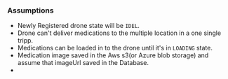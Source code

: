 ### Assumptions
- Newly Registered drone state will be `IDEL`.
- Drone can't deliver medications to the multiple location in a one single tripp.
- Medications can be loaded in to the drone until it's in `LOADING` state.
- Medication image saved in the Aws s3(or Azure blob storage) and assume that imageUrl saved in the Database.
- 